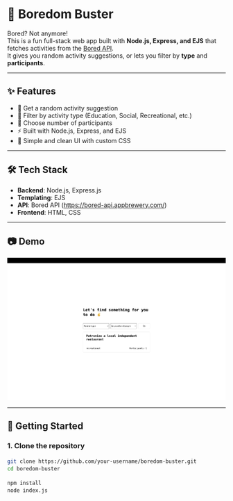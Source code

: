 # 🎉 Boredom Buster  

Bored? Not anymore!  
This is a fun full-stack web app built with **Node.js, Express, and EJS** that fetches activities from the [Bored API](https://bored-api.appbrewery.com/).  
It gives you random activity suggestions, or lets you filter by **type** and **participants**.  

---

## ✨ Features
- 🎲 Get a random activity suggestion  
- 🎯 Filter by activity type (Education, Social, Recreational, etc.)  
- 👥 Choose number of participants  
- ⚡ Built with Node.js, Express, and EJS  
- 🎨 Simple and clean UI with custom CSS  

---

## 🛠️ Tech Stack
- **Backend**: Node.js, Express.js  
- **Templating**: EJS  
- **API**: Bored API (https://bored-api.appbrewery.com/)  
- **Frontend**: HTML, CSS  

---

## 📷 Demo
![Demo](public/demo.png)

---

## 🚀 Getting Started

### 1. Clone the repository
```bash
git clone https://github.com/your-username/boredom-buster.git
cd boredom-buster

npm install
node index.js

